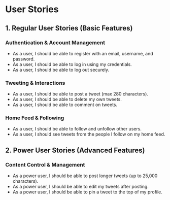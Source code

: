 # User Stories

## 1. Regular User Stories (Basic Features)

### Authentication & Account Management
- As a user, I should be able to register with an email, username, and password.
- As a user, I should be able to log in using my credentials.
- As a user, I should be able to log out securely.

### Tweeting & Interactions
- As a user, I should be able to post a tweet (max 280 characters).
- As a user, I should be able to delete my own tweets.
- As a user, I should be able to comment on tweets.

### Home Feed & Following
- As a user, I should be able to follow and unfollow other users.
- As a user, I should see tweets from the people I follow on my home feed.


## 2. Power User Stories (Advanced Features)

### Content Control & Management
- As a power user, I should be able to post longer tweets (up to 25,000 characters).
- As a power user, I should be able to edit my tweets after posting.
- As a power user, I should be able to pin a tweet to the top of my profile.
